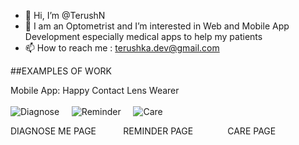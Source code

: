 - 👋 Hi, I’m @TerushN
- 👀 I am an Optometrist and I’m interested in Web and Mobile App Development especially medical apps to help my patients
- 📫 How to reach me : terushka.dev@gmail.com

##EXAMPLES OF WORK 

Mobile App: Happy Contact Lens Wearer <br> <br>
![Diagnose](https://user-images.githubusercontent.com/98254788/150837232-987c5444-7751-4376-a248-718c09f925e7.jpg) &nbsp;&nbsp;&nbsp;
![Reminder](https://user-images.githubusercontent.com/98254788/150837237-8582325b-4013-4d6e-b1b8-be4997c749be.jpg) &nbsp;&nbsp;&nbsp;
![Care](https://user-images.githubusercontent.com/98254788/150837240-282e4efd-3319-4e73-9f8a-3bed2ffde429.jpg)<br>

 DIAGNOSE ME PAGE &nbsp;&nbsp;&nbsp;&nbsp;&nbsp;&nbsp;&nbsp;&nbsp;&nbsp; REMINDER PAGE &nbsp;&nbsp;&nbsp;&nbsp;&nbsp;&nbsp;&nbsp;&nbsp;&nbsp; &nbsp;&nbsp;&nbsp;CARE PAGE   

<!---
TerushN/TerushN is a ✨ special ✨ repository because its `README.md` (this file) appears on your GitHub profile.
You can click the Preview link to take a look at your changes.
--->
 
